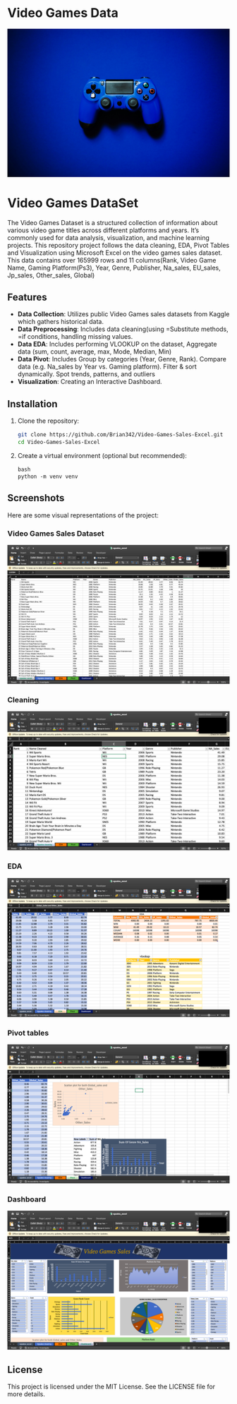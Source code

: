 # Video Games Data
![Screenshot 1](Videogames.jpg)

# Video Games DataSet

The Video Games Dataset is a structured collection of information about various video game titles across different platforms and years. 
It’s commonly used for data analysis, visualization, and machine learning projects.
This repository project follows the data cleaning, EDA, Pivot Tables and Visualization using Microsoft Excel on the video games sales dataset.
This data contains over 165999 rows and 11 columns(Rank, Video Game Name, Gaming Platform(Ps3), Year, Genre, Publisher, Na_sales, EU_sales, Jp_sales, Other_sales, Global)

## Features
- **Data Collection**: Utilizes public Video Games sales datasets from Kaggle which gathers historical data.
- **Data Preprocessing**: Includes data cleaning(using =Substitute methods, =if conditions, handling missing values.
- **Data EDA**: Includes performing VLOOKUP on the dataset, Aggregate data (sum, count, average, max, Mode, Median, Min)
- **Data Pivot**: Includes Group by categories (Year, Genre, Rank). Compare data (e.g. Na_sales by Year vs. Gaming platform). Filter & sort dynamically. Spot trends, patterns, and outliers
- **Visualization**: Creating an Interactive Dashboard.

## Installation
1. Clone the repository:
   ```bash
   git clone https://github.com/Brian342/Video-Games-Sales-Excel.git
   cd Video-Games-Sales-Excel
   ```

2. Create a virtual environment (optional but recommended):
    ```
    bash 
    python -m venv venv
    ```

## Screenshots
Here are some visual representations of the project:

### Video Games Sales Dataset 
![Screenshot 1](VideoGamesDataset.png)

### Cleaning  
![Screenshot 2](VideoGamesCleaning.png)

### EDA  
![Screenshot 2](VideoGamesEDA.png)

### Pivot tables 
![Screenshot 2](VideoGamesPivot.png)

### Dashboard
![Screenshot 3](VideoGamesDashboard.png)

## License
This project is licensed under the MIT License. See the LICENSE file for more details.
